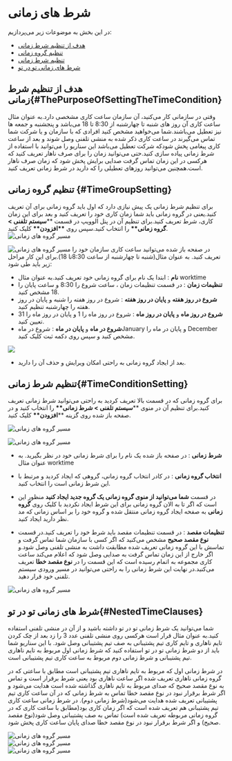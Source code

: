 # شرط های زمانی

در این بخش به موضوعات زیر می‌پردازیم:

- [هدف از تنظیم شرط زمانی ](#ThePurposeOfSettingTheTimeCondition)<br>
- [تنظیم گروه زمانی ](#TimeGroupSetting)<br>
- [تنظیم شرط زمانی ](#TimeConditionSetting)<br>
- [شرط های زمانی تو در تو ](#NestedTimeClauses)<br>

## هدف از تنظیم شرط زمانی{#ThePurposeOfSettingTheTimeCondition}
وقتی در سازمانی کار می‌کنید، آن سازمان ساعت کاری مشخصی دارد.به عنوان مثال ساعت کاری آن  روز های شنبه تا چهارشنبه از 8:30 تا 18 می‌باشد و پنجشنبه و جمعه ها نیز  تعطیل می‌باشند.شما می‌خواهید مشخص کنید افرادی که با سازمان و یا شرکت شما تماس می‌گیرند در ساعت کاری ذکر شده به منشی تلفنی وصل شوند و بعد از ساعت کاری پیغامی پخش شودکه شرکت تعطیل می‌باشد این سناریو را می‌توانید با استفاده از شرط زمانی پیاده سازی کنید.حتی می‌توانید زمان را برای صرف ناهار تعریف کنید که هرکسی در این زمان تماس گرفت صدایی برایش پخش شود که زمان صرف ناهار است.همچنین می‌توانید روزهای تعطیلی را که دارید در شرط زمانی تعریف کنید.


## تنظیم گروه زمانی {#TimeGroupSetting}
برای تنظیم شرط زمانی یک پیش نیازی دارد که اول باید گروه زمانی برای آن تعریف کنید.یعنی در گروه زمانی باید شما زمان کاری خود را تعریف کنید و بعد برای این زمان کاری، شرط تعریف کنید.برای تنظیم آن در پنل الوویپ در قسمت \*\***سیستم تلفنی > گروه زمانی\*\*** را انتخاب کنید.سپس روی **\*\*افزودن\*\*** کلیک کنید.
![مسیر گروه های زمانی ](./Images/time001.png)


![مسیر گروه های زمانی ](./Images/time002.png) در صفحه باز شده می‌توانید ساعت کاری سازمان خود را تعریف کنید. به عنوان مثال(شنبه تا چهارشنبه از ساعت 8:30تا 18).برای این کار مراحل زیر باید طی شود:

- **نام** : ابتدا یک نام برای گروه زمانی خود تعریف کنید.به عنوان مثال worktime 
- **تنظیمات زمان** : در قسمت تنظیمات زمان ، ساعت شروع  را 8:30 و ساعت پایان را 18  مشخص کنید. 
- **شروع در روز هفته** و **پایان در روز هفته**   : شروع در روز هفته  را شنبه و پایان در روز هفته  را چهارشنبه تنظیم کنید.
- **شروع در روز ماه** و **پایان در روز ماه**   : شروع در روز ماه را  1 و پایان در روز ماه را  31 تعیین کنید.
- **شروع در ماه**  و **پایان در ماه**  : شروع در ماهJanuary  و پایان در ماه  را  December مشخص کنید و سپس روی دکمه ثبت کلیک کنید.

![](./Images/time003.png)
- بعد از ایجاد گروه زمانی به راحتی امکان ویرایش و حذف آن را دارید.

## تنظیم شرط زمانی{#TimeConditionSetting}

برای گروه زمانی که در قسمت بالا تعریف کردید به راحتی می‌توانید شرط زمانی تعریف کنید.برای تنظیم آن در منوی \*\***سیستم تلفنی > شرط زمانی\*\*** را انتخاب کنید و در صفحه باز شده روی گزینه \*\***افزودن\*\*** کلیک کنید.

![مسیر گروه های زمانی ](./Images/time005.png)</br>

![مسیر گروه های زمانی ](./Images/time004.png)</br>

- **شرط زمانی** : در صفحه باز شده یک نام را برای شرط زمانی خود در نظر بگیرید. به عنوان مثال worktime

- **انتخاب گروه زمانی** : در کادر انتخاب گروه زمانی، گروهی که ایجاد کردید و مرتبط با این شرط زمانی است را انتخاب کنید.

- در قسمت **شما می‌توانید از منوی گروه زمانی یک گروه جدید ایجاد کنید** منظور این است که اگر تا به الان گروه زمانی برای این شرط ایجاد نکردید با کلیک روی **گروه زمانی** به صفحه ایجاد گروه زمانی منتقل شده و گروه خود را بر اساس زمانی که مد نظر دارید ایجاد کنید.

- **تنظیمات مقصد**  :  در قسمت تنظیمات مقصد باید شرط خود را تعریف کنید.در قسمت **نوع مقصد صحیح** مشخص می‌کنید که اگر کسی با سازمان شما تماس گرفت و تماسش با این گروه زمانی تعریف شده  مطابقت داشت به منشی تلفنی وصل شود.و اگر خارج از این زمان تماس گرفت به صدایی وصل شود که اعلام می‌کند ساعت کاری مجموعه به اتمام رسیده است که این قسمت را در **نوع مقصد خطا** تعریف می‌کنید.در نهایت این شرط زمانی را به راحتی می‌توانید در مسیر ورودی سیستم تلفنی خود قرار دهید.


![مسیر گروه های زمانی ](./Images/time006.png)


## شرط های زمانی تو در تو{#NestedTimeClauses}

شما می‌توانید یک شرط زمانی تو در تو داشته باشید و از آن در منشی تلفنی استفاده کنید.به عنوان مثال قرار است  هرکسی روی منشی تلفنی عدد 3 را زد بعد از چک کردن تایم ناهاری و تایم کاری تیم پشتیبانی به صف تیم پشتیبانی وصل شود. با این سناریو شما باید از دو شرط زمانی تو در تو استفاده کنید که شرط زمانی اول مربوط به تایم ناهاری تیم پشتیبانی و شرط زمانی دوم مربوط به ساعت کاری تیم پشتیبانی است. 

در شرط زمانی اول که مربوط به تایم ناهاری تیم پشتیبانی است مطابق با ساعتی که در گروه زمانی ناهاری تعریف شده اگر ساعت ناهاری بود یعنی شرط برقرار است و تماس به نوع مقصد صحیح که صدای مربوط به تایم ناهاری گذاشته شده است هدایت می‌شود و اگر شرط برقرار نبود در نوع مقصد خطا تماس به شرط زمانی که در آن ساعت کاری تیم پشتیبانی تعریف شده هدایت می‌شود(شرط زمانی دوم). در شرط زمانی ساعت کاری تیم پشتیبانی هم تعریف شده است که اگر زمان کاری بود(مطابق با ساعت کاری که در گروه زمانی مربوطه تعریف شده است) تماس به صف پشتیبانی وصل شود(نوع مقصد صحیح) و اگر شرط برقرار نبود در نوع مقصد خطا صدای پایان ساعت کاری پخش شود.


![مسیر گروه های زمانی ](./Images/time008.png)</br>
![مسیر گروه های زمانی ](./Images/time007.png)</br>
![مسیر گروه های زمانی ](./Images/time009.jpeg)</br>